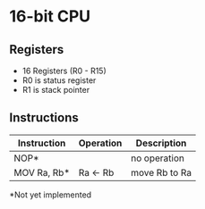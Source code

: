 # 16-bit CPU


## Registers
* 16 Registers (R0 - R15)
* R0 is status register
* R1 is stack pointer


## Instructions

| Instruction     | Operation             | Description              |
|-----------------|-----------------------|--------------------------|
| NOP\*           |                       | no operation             |
| MOV Ra, Rb\*    | Ra <- Rb              | move Rb to Ra            |

\*Not yet implemented

